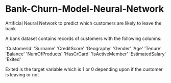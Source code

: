 # Bank-Churn-Model-Neural-Network
Artificial Neural Network to predict which customers are likely to leave the bank

A bank dataset contains records of customers with the following columns:

'CustomerId'
'Surname'
'CreditScore'
'Geography'
'Gender'
'Age'
'Tenure'
'Balance'
'NumOfProducts'
'HasCrCard'
'IsActiveMember'
'EstimatedSalary'
'Exited'

Exited is the target variable which is 1 or 0 depending upon if the customer is leaving or not 
    
